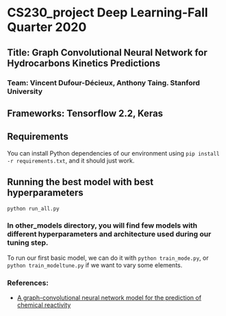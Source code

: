 
# CS230_project Deep Learning-Fall Quarter 2020
## Title: Graph Convolutional Neural Network for Hydrocarbons Kinetics Predictions
### Team: Vincent Dufour-Décieux, Anthony Taing. Stanford University
## Frameworks: Tensorflow 2.2, Keras
## Requirements
You can install Python dependencies of our environment using `pip install -r requirements.txt`, and it should just work.
## Running the best model with best hyperparameters
`python run_all.py`

### In other_models directory, you will find few models with different hyperparameters and architecture used during our tuning step.
To run our first basic model, we can do it with `python train_mode.py`, or `python train_modeltune.py` if we want to vary some elements.
### References:
- [A graph-convolutional neural network model for the prediction of chemical reactivity](https://pubs.rsc.org/lv/content/articlehtml/2019/sc/c8sc04228d#imgfig1)
